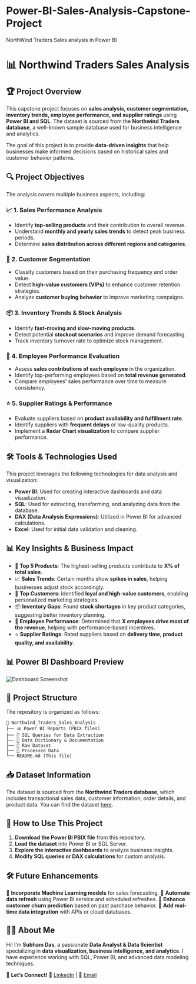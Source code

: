 # Power-BI-Sales-Analysis-Capstone-Project
NorthWind Traders Sales analysis in Power BI

# 📊 Northwind Traders Sales Analysis

## 🏆 Project Overview
This capstone project focuses on **sales analysis, customer segmentation, inventory trends, employee performance, and supplier ratings** using **Power BI and SQL**. The dataset is sourced from the **Northwind Traders database**, a well-known sample database used for business intelligence and analytics. 

The goal of this project is to provide **data-driven insights** that help businesses make informed decisions based on historical sales and customer behavior patterns.

## 🔍 Project Objectives
The analysis covers multiple business aspects, including:

### 📈 1. Sales Performance Analysis
- Identify **top-selling products** and their contribution to overall revenue.
- Understand **monthly and yearly sales trends** to detect peak business periods.
- Determine **sales distribution across different regions and categories**.

### 🎯 2. Customer Segmentation
- Classify customers based on their purchasing frequency and order value.
- Detect **high-value customers (VIPs)** to enhance customer retention strategies.
- Analyze **customer buying behavior** to improve marketing campaigns.

### 📦 3. Inventory Trends & Stock Analysis
- Identify **fast-moving and slow-moving products**.
- Detect potential **stockout scenarios** and improve demand forecasting.
- Track inventory turnover rate to optimize stock management.

### 🏅 4. Employee Performance Evaluation
- Assess **sales contributions of each employee** in the organization.
- Identify top-performing employees based on **total revenue generated**.
- Compare employees' sales performance over time to measure consistency.

### ⭐ 5. Supplier Ratings & Performance
- Evaluate suppliers based on **product availability and fulfillment rate**.
- Identify suppliers with **frequent delays** or low-quality products.
- Implement a **Radar Chart visualization** to compare supplier performance.

## 🛠️ Tools & Technologies Used
This project leverages the following technologies for data analysis and visualization:

- **Power BI**: Used for creating interactive dashboards and data visualization.
- **SQL**: Used for extracting, transforming, and analyzing data from the database.
- **DAX (Data Analysis Expressions)**: Utilized in Power BI for advanced calculations.
- **Excel**: Used for initial data validation and cleaning.

## 📊 Key Insights & Business Impact
- 🚀 **Top 5 Products**: The highest-selling products contribute to **X% of total sales**.
- 📈 **Sales Trends**: Certain months show **spikes in sales**, helping businesses adjust stock accordingly.
- 🏅 **Top Customers**: Identified **loyal and high-value customers**, enabling personalized marketing strategies.
- 📦 **Inventory Gaps**: Found **stock shortages** in key product categories, suggesting better inventory planning.
- 🎯 **Employee Performance**: Determined that **X employees drive most of the revenue**, helping with performance-based incentives.
- ⭐ **Supplier Ratings**: Rated suppliers based on **delivery time, product quality, and availability**.

## 📊 Power BI Dashboard Preview
![Dashboard Screenshot](your_dashboard_image_link_here)

## 📂 Project Structure
The repository is organized as follows:
```
📁 Northwind_Traders_Sales_Analysis
├── 📊 Power BI Reports (PBIX files)
├── 📜 SQL Queries for Data Extraction
├── 📑 Data Dictionary & Documentation
├── 📁 Raw Dataset
├── 📁 Processed Data
└── README.md (This file)
```

## 📥 Dataset Information
The dataset is sourced from the **Northwind Traders database**, which includes transactional sales data, customer information, order details, and product data. You can find the dataset [here](https://github.com/microsoft/sql-server-samples/tree/master/samples/databases/northwind-pubs).

## 🚀 How to Use This Project
1. **Download the Power BI PBIX file** from this repository.
2. **Load the dataset** into Power BI or SQL Server.
3. **Explore the interactive dashboards** to analyze business insights.
4. **Modify SQL queries or DAX calculations** for custom analysis.

## 🛠️ Future Enhancements
🔹 **Incorporate Machine Learning models** for sales forecasting.
🔹 **Automate data refresh** using Power BI service and scheduled refreshes.
🔹 **Enhance customer churn prediction** based on past purchase behavior.
🔹 **Add real-time data integration** with APIs or cloud databases.

## 👨‍💻 About Me
Hi! I’m **Subham Das**, a passionate **Data Analyst & Data Scientist** specializing in **data visualization, business intelligence, and analytics**. I have experience working with SQL, Power BI, and advanced data modeling techniques.

📌 **Let’s Connect!**
🔗 [LinkedIn](https://www.linkedin.com/in/subham-das-6a7809198/?trk=opento_sprofile_details)  |  📧 [Email](subhamd011@gmail.com)  



